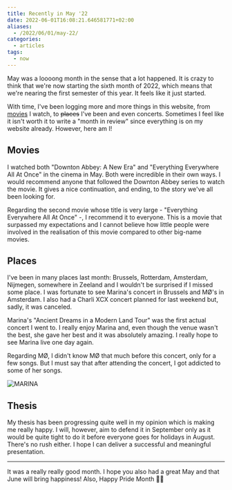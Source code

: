 ```yaml
---
title: Recently in May '22
date: 2022-06-01T16:08:21.646581771+02:00
aliases:
  - /2022/06/01/may-22/
categories:
  - articles
tags:
  - now
---
```


May was a loooong month in the sense that a lot happened. It is crazy to think that we're now starting the sixth month of 2022, which means that we're nearing the first semester of this year. It feels like it just started.

<!--more-->

With time, I've been logging more and more things in this website, from [movies](/watches) I watch, to ~~places~~ I've been and even concerts. Sometimes I feel like it isn't worth it to write a "month in review" since everything is on my website already. However, here am I!

## Movies

I watched both "Downton Abbey: A New Era" and "Everything Everywhere All At Once" in the cinema in May. Both were incredible in their own ways.  I would recommend anyone that followed the Downton Abbey series to watch the movie. It gives a nice continuation, and ending, to the story we've all been looking for.

Regarding the second movie whose title is very large - "Everything Everywhere All At Once" -, I recommend it to everyone. This is a movie that surpassed my expectations and I cannot believe how little people were involved in the realisation of this movie compared to other big-name movies.

## Places

I've been in many places last month: Brussels, Rotterdam, Amsterdam, Nijmegen, somewhere in Zeeland and I wouldn't be surprised if I missed some place. I was fortunate to see Marina's concert in Brussels and MØ's in Amsterdam. I also had a Charli XCX concert planned for last weekend but, sadly, it was canceled.

Marina's "Ancient Dreams in a Modern Land Tour" was the first actual concert I went to. I really enjoy Marina and, even though the venue wasn't the best, she gave her best and it was absolutely amazing. I really hope to see Marina live one day again.

Regarding MØ, I didn't know MØ that much before this concert, only for a few songs. But I must say that after attending the concert, I got addicted to some of her songs.

![MARINA](cdn:/f9cbba9f86d0ab80118d3e703b849e829169049f8954cbaae5b3836dea977b77?caption=false)

## Thesis

My thesis has been progressing quite well in my opinion which is making me really happy. I will, however, aim to defend it in September only as it would be quite tight to do it before everyone goes for holidays in August. There's no rush either. I hope I can deliver a successful and meaningful presentation.

---

It was a really really good month. I hope you also had a great May and that June will bring happiness! Also, Happy Pride Month 🏳️‍🌈
